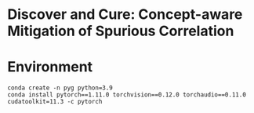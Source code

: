 # Discover and Cure: Concept-aware Mitigation of Spurious Correlation

# Environment

```
conda create -n pyg python=3.9
conda install pytorch==1.11.0 torchvision==0.12.0 torchaudio==0.11.0 cudatoolkit=11.3 -c pytorch
```